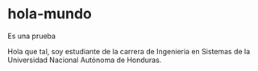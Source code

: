 # hola-mundo
Es una prueba

Hola que tal, soy estudiante de la carrera de Ingenieria en Sistemas de la Universidad Nacional Autónoma de Honduras.
